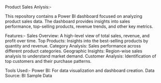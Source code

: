 Product Sales Anlysis:-

This repository contains a Power BI dashboard focused on analyzing product sales data. The dashboard provides insights into sales performance, top-selling products, revenue trends, and other key metrics.

Features:-
Sales Overview: A high-level view of total sales, revenue, and profit over time.
Top Products: Insights into the best-selling products by quantity and revenue.
Category Analysis: Sales performance across different product categories.
Geographic Insights: Region-wise sales analysis to understand market demand.
Customer Analysis: Identification of top customers and their purchase patterns.

Tools Used:-
Power BI: For data visualization and dashboard creation.
Data Source: BI Sample Data
